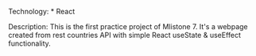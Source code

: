 Technology: * React

Description: This is the first practice project of Mlistone 7.
It's a webpage created from rest countries API with simple React useState & useEffect functionality. 
